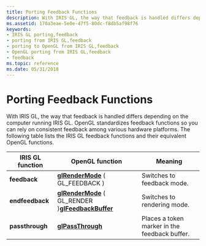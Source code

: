 ```yaml
---
title: Porting Feedback Functions
description: With IRIS GL, the way that feedback is handled differs depending on the computer running IRIS GL.
ms.assetid: 170a3eae-5e0e-47f5-80dc-f8db5af98f76
keywords:
- IRIS GL porting,feedback
- porting from IRIS GL,feedback
- porting to OpenGL from IRIS GL,feedback
- OpenGL porting from IRIS GL,feedback
- feedback
ms.topic: reference
ms.date: 05/31/2018
---
```


# Porting Feedback Functions

With IRIS GL, the way that feedback is handled differs depending on the computer running IRIS GL. OpenGL standardizes feedback functions so you can rely on consistent feedback among various hardware platforms. The following table lists the IRIS GL feedback functions and their equivalent OpenGL functions.



| IRIS GL function | OpenGL function                                                                                            | Meaning                                       |
|------------------|------------------------------------------------------------------------------------------------------------|-----------------------------------------------|
| **feedback**     | [**glRenderMode**](glrendermode.md) ( GL\_FEEDBACK )                                                      | Switches to feedback mode.                    |
| **endfeedback**  | [**glRenderMode**](glrendermode.md) ( GL\_RENDER )[**glFeedbackBuffer**](glfeedbackbuffer.md)<br/> | Switches to rendering mode.                   |
| **passthrough**  | [**glPassThrough**](glpassthrough.md)                                                                     | Places a token marker in the feedback buffer. |



 

 

 





